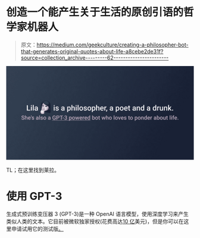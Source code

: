 # 创造一个能产生关于生活的原创引语的哲学家机器人

> 原文：<https://medium.com/geekculture/creating-a-philosopher-bot-that-generates-original-quotes-about-life-a8cebe2de31f?source=collection_archive---------62----------------------->

![](img/c6e4960a8f068cdc3fabe67d16ec64e6.png)

TL；在这里找到莱拉。

# 使用 GPT-3

生成式预训练变压器 3 (GPT-3)是一种 OpenAI 语言模型，使用深度学习来产生类似人类的文本。它目前被微软独家授权(花费高达[10 亿](https://www.theverge.com/2020/9/22/21451283/microsoft-openai-gpt-3-exclusive-license-ai-language-research)美元)，但是你可以在这里申请试用它的测试版[。](https://beta.openai.com/)